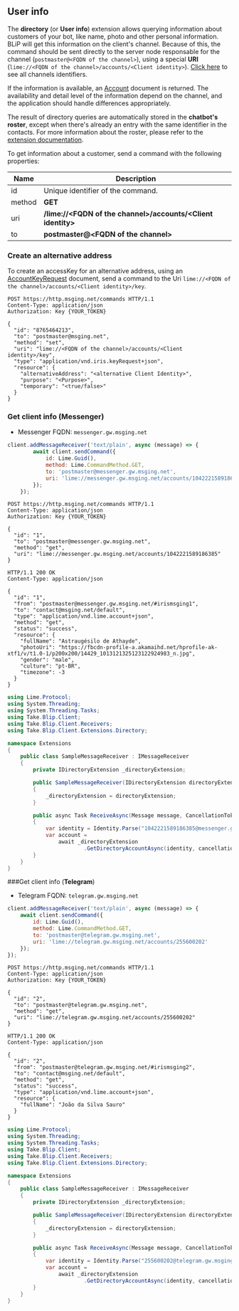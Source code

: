 ## User info

The **directory** (or **User info**) extension allows querying information about customers of your bot, like name, photo and other personal information. BLiP will get this information on the client's channel. Because of this, the command should be sent directly to the server node responsable for the channel (`postmaster@<FQDN of the channel>`), using a special **URI** (`lime://<FQDN of the channel>/accounts/<Client identity>`). [Click here](#channels) to see all channels identifiers.

If the information is available, an [Account](http://limeprotocol.org/resources.html#account) document is returned. The availability and detail level of the information depend on the channel, and the application should handle differences appropriately.

The result of directory queries are automatically stored in the **chatbot's roster**, except when there's already an entry with the same identifier in the contacts. For more information about the roster, please refer to the [extension documentation](https://docs.blip.ai/#contacts).

To get information about a customer, send a command with the following properties:

| Name | Description |
|---------------------------------|--------------|
| id    | Unique identifier of the command.   |
| method    | **GET**  |
| uri    | **/lime://&lt;FQDN of the channel&gt;/accounts/&lt;Client identity&gt;**   |
| to     | **postmaster@&lt;FQDN of the channel&gt;** |

### Create an alternative address
To create an accessKey for an alternative address, using an [AccountKeyRequest](/#accountkeyrequest) document, send a command to the Uri `lime://<FQDN of the channel>/accounts/<Client identity>/key`.


```http
POST https://http.msging.net/commands HTTP/1.1
Content-Type: application/json
Authorization: Key {YOUR_TOKEN}

{
  "id": "8765464213",
  "to": "postmaster@msging.net",
  "method": "set",
  "uri": "lime://<FQDN of the channel>/accounts/<Client identity>/key",
  "type": "application/vnd.iris.keyRequest+json",
  "resource": {
  	"alternativeAddress": "<alternative Client Identity>",
  	"purpose": "<Purpose>",
  	"temporary": "<true/false>"
  }
}
```

### Get client info (Messenger)

* Messenger FQDN: `messenger.gw.msging.net`

```javascript
client.addMessageReceiver('text/plain', async (message) => {
        await client.sendCommand({  
            id: Lime.Guid(),
            method: Lime.CommandMethod.GET,
            to: 'postmaster@messenger.gw.msging.net',
            uri: 'lime://messenger.gw.msging.net/accounts/1042221589186385'
        });
    });
```

```http
POST https://http.msging.net/commands HTTP/1.1
Content-Type: application/json
Authorization: Key {YOUR_TOKEN}

{  
  "id": "1",
  "to": "postmaster@messenger.gw.msging.net",
  "method": "get",
  "uri": "lime://messenger.gw.msging.net/accounts/1042221589186385"
}
```

```http
HTTP/1.1 200 OK
Content-Type: application/json

{
  "id": "1",
  "from": "postmaster@messenger.gw.msging.net/#irismsging1",
  "to": "contact@msging.net/default",
  "type": "application/vnd.lime.account+json",
  "method": "get",
  "status": "success",
  "resource": {
    "fullName": "Astraugésilo de Athayde",
    "photoUri": "https://fbcdn-profile-a.akamaihd.net/hprofile-ak-xtf1/v/t1.0-1/p200x200/14429_1013121325123122924983_n.jpg",
    "gender": "male",
    "culture": "pt-BR",
    "timezone": -3
  }
}
```

```csharp
using Lime.Protocol;
using System.Threading;
using System.Threading.Tasks;
using Take.Blip.Client;
using Take.Blip.Client.Receivers;
using Take.Blip.Client.Extensions.Directory;

namespace Extensions
{
    public class SampleMessageReceiver : IMessageReceiver
    {
        private IDirectoryExtension _directoryExtension;

        public SampleMessageReceiver(IDirectoryExtension directoryExtension)
        {
            _directoryExtension = directoryExtension;
        }

        public async Task ReceiveAsync(Message message, CancellationToken cancellationToken)
        {
            var identity = Identity.Parse("1042221589186385@messenger.gw.msging.net");
            var account =
                await _directoryExtension
                        .GetDirectoryAccountAsync(identity, cancellationToken);
        }
    }
}
```

###Get client info (**Telegram**)

* Telegram FQDN: `telegram.gw.msging.net`

```javascript
client.addMessageReceiver('text/plain', async (message) => {
    await client.sendCommand({  
        id: Lime.Guid(),
        method: Lime.CommandMethod.GET,
        to: 'postmaster@telegram.gw.msging.net',
        uri: 'lime://telegram.gw.msging.net/accounts/255600202'
    });
});
```

```http
POST https://http.msging.net/commands HTTP/1.1
Content-Type: application/json
Authorization: Key {YOUR_TOKEN}

{  
  "id": "2",
  "to": "postmaster@telegram.gw.msging.net",
  "method": "get",
  "uri": "lime://telegram.gw.msging.net/accounts/255600202"
}
```

```http
HTTP/1.1 200 OK
Content-Type: application/json

{
  "id": "2",
  "from": "postmaster@telegram.gw.msging.net/#irismsging2",
  "to": "contact@msging.net/default",
  "method": "get",
  "status": "success",
  "type": "application/vnd.lime.account+json",
  "resource": {
    "fullName": "João da Silva Sauro"
  }
}
```

```csharp
using Lime.Protocol;
using System.Threading;
using System.Threading.Tasks;
using Take.Blip.Client;
using Take.Blip.Client.Receivers;
using Take.Blip.Client.Extensions.Directory;

namespace Extensions
{
    public class SampleMessageReceiver : IMessageReceiver
    {
        private IDirectoryExtension _directoryExtension;

        public SampleMessageReceiver(IDirectoryExtension directoryExtension)
        {
            _directoryExtension = directoryExtension;
        }

        public async Task ReceiveAsync(Message message, CancellationToken cancellationToken)
        {
            var identity = Identity.Parse("255600202@telegram.gw.msging.net");
            var account =
                await _directoryExtension
                        .GetDirectoryAccountAsync(identity, cancellationToken);
        }
    }
}
```
